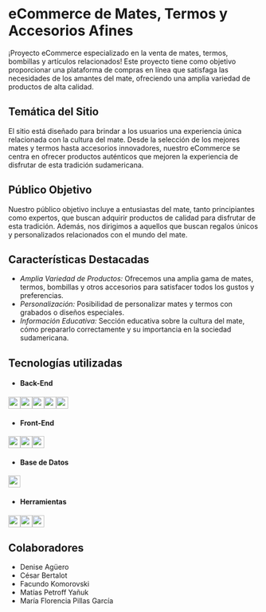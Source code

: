 # eCommerce de Mates, Termos y Accesorios Afines

¡Proyecto eCommerce especializado en la venta de mates, termos, bombillas y artículos relacionados! Este proyecto tiene como objetivo proporcionar una plataforma de compras en línea que satisfaga las necesidades de los amantes del mate, ofreciendo una amplia variedad de productos de alta calidad.

## Temática del Sitio
El sitio está diseñado para brindar a los usuarios una experiencia única relacionada con la cultura del mate. Desde la selección de los mejores mates y termos hasta accesorios innovadores, nuestro eCommerce se centra en ofrecer productos auténticos que mejoren la experiencia de disfrutar de esta tradición sudamericana.

## Público Objetivo
Nuestro público objetivo incluye a entusiastas del mate, tanto principiantes como expertos, que buscan adquirir productos de calidad para disfrutar de esta tradición. Además, nos dirigimos a aquellos que buscan regalos únicos y personalizados relacionados con el mundo del mate.

## Características Destacadas
- *Amplia Variedad de Productos:* Ofrecemos una amplia gama de mates, termos, bombillas y otros accesorios para satisfacer todos los gustos y preferencias.
- *Personalización:* Posibilidad de personalizar mates y termos con grabados o diseños especiales.
- *Información Educativa:* Sección educativa sobre la cultura del mate, cómo prepararlo correctamente y su importancia en la sociedad sudamericana.

## Tecnologías utilizadas

* #### Back-End
<img src="https://img.shields.io/badge/Node.js-339933?style=for-the-badge&logo=nodedotjs&logoColor=white" height="24"><img src="https://img.shields.io/badge/Express.js-000000?style=for-the-badge&logo=express&logoColor=white" height="24"><img src="https://img.shields.io/badge/Sequelize-52B0E7?style=for-the-badge&logo=sequelize&logoColor=white" height="24"><img src="https://img.shields.io/badge/EJS-212121?style=for-the-badge&logo=ejs&logoColor=white" height="24"><img src="https://img.shields.io/badge/bcrypt-00BCD4?style=for-the-badge&logo=bcrypt&logoColor=white" height="24">

* #### Front-End
<img src="https://img.shields.io/badge/HTML5-E34F26?style=for-the-badge&logo=html5&logoColor=white" height="24"><img src="https://img.shields.io/badge/CSS-1572B6?style=for-the-badge&logo=css3&logoColor=white" height="24"><img src="https://img.shields.io/badge/JavaScript-F7DF1E?style=for-the-badge&logo=javascript&logoColor=black" height="24">

* #### Base de Datos
<img src="https://img.shields.io/badge/MySQL-4479A1?style=for-the-badge&logo=mysql&logoColor=white" height="24">

* #### Herramientas
<img src="https://img.shields.io/badge/Visual_Studio_Code-0078d7?style=for-the-badge&logo=visual%20studio%20code&logoColor=white" height="24"><img src="https://img.shields.io/badge/GitHub-181717?style=for-the-badge&logo=github&logoColor=white" height="24"><img src="https://img.shields.io/badge/Trello-0078d7?style=for-the-badge&logo=visual%20studio%20code&logoColor=white" height="24">

## Colaboradores

- Denise Agüero
- César Bertalot
- Facundo Komorovski
- Matías Petroff Yañuk
- María Florencia Pillas García